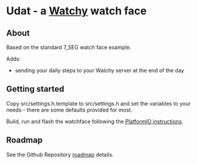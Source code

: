 # Udat - a [Watchy](https://watchy.sqfmi.com) watch face

## About

Based on the standard 7_SEG watch face example.

Adds:

- sending your daily steps to your Watchy server at the end of the day

## Getting started

Copy src/settings.h.template to src/settings.h and set the variables to your needs - there are some defaults provided for most.

Build, run and flash the watchface following the [PlatformIO instructions](https://watchy.sqfmi.com/docs/getting-started#platformio-setup).

## Roadmap

See the Github Repository [roadmap](https://github.com/rossajmcd/udat/issues?q=is%3Aopen+is%3Aissue+label%3Aenhancement) details.
